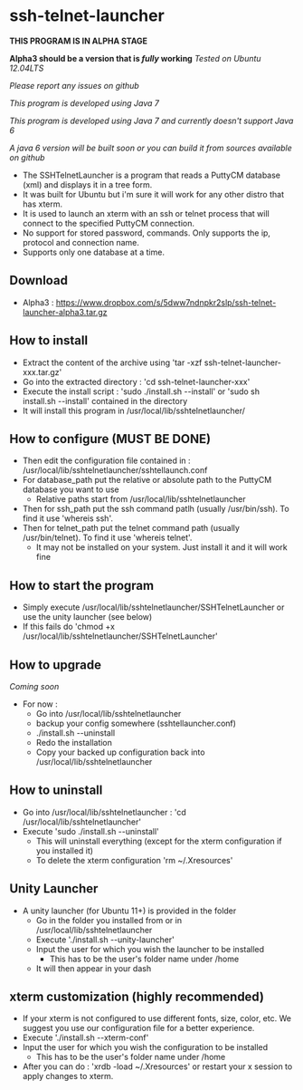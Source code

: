 # ssh-telnet-launcher #

**THIS PROGRAM IS IN ALPHA STAGE**

**Alpha3 should be a version that is *fully* working**
*Tested on Ubuntu 12.04LTS*

*Please report any issues on github*

*This program is developed using Java 7*

*This program is developed using Java 7 and currently doesn't support Java 6*

*A java 6 version will be built soon or you can build it from sources available on github*

  - The SSHTelnetLauncher is a program that reads a PuttyCM database (xml) and displays it in a tree form.
  - It was built for Ubuntu but i'm sure it will work for any other distro that has xterm.
  - It is used to launch an xterm with an ssh or telnet process that will connect to the specified PuttyCM connection.
  - No support for stored password, commands. Only supports the ip, protocol and connection name.
  - Supports only one database at a time.

## Download ##
  - Alpha3 : https://www.dropbox.com/s/5dww7ndnpkr2slp/ssh-telnet-launcher-alpha3.tar.gz

## How to install ##
  - Extract the content of the archive using 'tar -xzf ssh-telnet-launcher-xxx.tar.gz'
  - Go into the extracted directory : 'cd ssh-telnet-launcher-xxx'
  - Execute the install script : 'sudo ./install.sh --install' or 'sudo sh install.sh --install' contained in the directory
  - It will install this program in /usr/local/lib/sshtelnetlauncher/

## How to configure (MUST BE DONE) ##
  - Then edit the configuration file contained in : /usr/local/lib/sshtelnetlauncher/sshtellaunch.conf
  - For database_path put the relative or absolute path to the PuttyCM database you want to use
  	- Relative paths start from /usr/local/lib/sshtelnetlauncher
  - Then for ssh_path put the ssh command patlh (usually /usr/bin/ssh). To find it use 'whereis ssh'.
  - Then for telnet_path put the telnet command path (usually /usr/bin/telnet). To find it use 'whereis telnet'.
  	- It may not be installed on your system. Just install it and it will work fine

## How to start the program ##
  - Simply execute /usr/local/lib/sshtelnetlauncher/SSHTelnetLauncher or use the unity launcher (see below)
  - If this fails do 'chmod +x /usr/local/lib/sshtelnetlauncher/SSHTelnetLauncher'

## How to upgrade ##
*Coming soon*
  - For now :
    - Go into /usr/local/lib/sshtelnetlauncher
  	- backup your config somewhere (sshtellauncher.conf)
  	- ./install.sh --uninstall
  	- Redo the installation
  	- Copy your backed up configuration back into /usr/local/lib/sshtelnetlauncher

## How to uninstall ##
  - Go into /usr/local/lib/sshtelnetlauncher : 'cd /usr/local/lib/sshtelnetlauncher'
  - Execute 'sudo ./install.sh --uninstall'
    - This will uninstall everything (except for the xterm configuration if you installed it)
    - To delete the xterm configuration 'rm ~/.Xresources'

## Unity Launcher ##
  - A unity launcher (for Ubuntu 11+) is provided in the folder
  	- Go in the folder you installed from or in /usr/local/lib/sshtelnetlauncher
  	- Execute './install.sh --unity-launcher'
  	- Input the user for which you wish the launcher to be installed
  	  - This has to be the user's folder name under /home
  	- It will then appear in your dash

## xterm customization (highly recommended) ##
  - If your xterm is not configured to use different fonts, size, color, etc. We suggest you use our configuration file for a better experience.
  - Execute './install.sh --xterm-conf'
  - Input the user for which you wish the configuration to be installed
 	- This has to be the user's folder name under /home
  - After you can do : 'xrdb -load ~/.Xresources' or restart your x session to apply changes to xterm.
